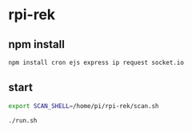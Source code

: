 # rpi-rek

## npm install

```bash
npm install cron ejs express ip request socket.io
```

## start

```bash
export SCAN_SHELL=/home/pi/rpi-rek/scan.sh

./run.sh
```
